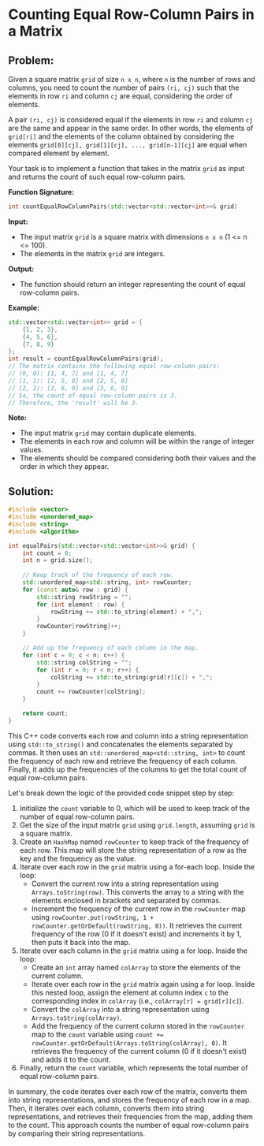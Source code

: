 # Counting Equal Row-Column Pairs in a Matrix

## Problem:

Given a square matrix `grid` of size `n x n`, where `n` is the number of rows and columns, you need to count the number of pairs `(ri, cj)` such that the elements in row `ri` and column `cj` are equal, considering the order of elements.

A pair `(ri, cj)` is considered equal if the elements in row `ri` and column `cj` are the same and appear in the same order. In other words, the elements of `grid[ri]` and the elements of the column obtained by considering the elements `grid[0][cj], grid[1][cj], ..., grid[n-1][cj]` are equal when compared element by element.

Your task is to implement a function that takes in the matrix `grid` as input and returns the count of such equal row-column pairs.

**Function Signature:**

```cpp
int countEqualRowColumnPairs(std::vector<std::vector<int>>& grid)
```

**Input:**

* The input matrix `grid` is a square matrix with dimensions `n x n` (1 <= n <= 100).
* The elements in the matrix `grid` are integers.

**Output:**

* The function should return an integer representing the count of equal row-column pairs.

**Example:**

```cpp
std::vector<std::vector<int>> grid = {
    {1, 2, 3},
    {4, 5, 6},
    {7, 8, 9}
};
int result = countEqualRowColumnPairs(grid);
// The matrix contains the following equal row-column pairs:
// (0, 0): [1, 4, 7] and [1, 4, 7]
// (1, 1): [2, 5, 8] and [2, 5, 8]
// (2, 2): [3, 6, 9] and [3, 6, 9]
// So, the count of equal row-column pairs is 3.
// Therefore, the 'result' will be 3.
```

**Note:**

* The input matrix `grid` may contain duplicate elements.
* The elements in each row and column will be within the range of integer values.
* The elements should be compared considering both their values and the order in which they appear.

## Solution:

```cpp
#include <vector>
#include <unordered_map>
#include <string>
#include <algorithm>

int equalPairs(std::vector<std::vector<int>>& grid) {
    int count = 0;
    int n = grid.size();
    
    // Keep track of the frequency of each row.
    std::unordered_map<std::string, int> rowCounter;
    for (const auto& row : grid) {
        std::string rowString = "";
        for (int element : row) {
            rowString += std::to_string(element) + ",";
        }
        rowCounter[rowString]++;
    }

    // Add up the frequency of each column in the map.
    for (int c = 0; c < n; c++) {
        std::string colString = "";
        for (int r = 0; r < n; r++) {
            colString += std::to_string(grid[r][c]) + ",";
        }
        count += rowCounter[colString];
    }

    return count;
}

```

This C++ code converts each row and column into a string representation using `std::to_string()` and concatenates the elements separated by commas. It then uses an `std::unordered_map<std::string, int>` to count the frequency of each row and retrieve the frequency of each column. Finally, it adds up the frequencies of the columns to get the total count of equal row-column pairs.

Let's break down the logic of the provided code snippet step by step:

1. Initialize the `count` variable to 0, which will be used to keep track of the number of equal row-column pairs.
2. Get the size of the input matrix `grid` using `grid.length`, assuming `grid` is a square matrix.
3. Create an `HashMap` named `rowCounter` to keep track of the frequency of each row. This map will store the string representation of a row as the key and the frequency as the value.
4. Iterate over each row in the `grid` matrix using a for-each loop. Inside the loop:
   * Convert the current row into a string representation using `Arrays.toString(row)`. This converts the array to a string with the elements enclosed in brackets and separated by commas.
   * Increment the frequency of the current row in the `rowCounter` map using `rowCounter.put(rowString, 1 + rowCounter.getOrDefault(rowString, 0))`. It retrieves the current frequency of the row (0 if it doesn't exist) and increments it by 1, then puts it back into the map.
5. Iterate over each column in the `grid` matrix using a for loop. Inside the loop:
   * Create an `int` array named `colArray` to store the elements of the current column.
   * Iterate over each row in the `grid` matrix again using a for loop. Inside this nested loop, assign the element at column index `c` to the corresponding index in `colArray` (i.e., `colArray[r] = grid[r][c]`).
   * Convert the `colArray` into a string representation using `Arrays.toString(colArray)`.
   * Add the frequency of the current column stored in the `rowCounter` map to the `count` variable using `count += rowCounter.getOrDefault(Arrays.toString(colArray), 0)`. It retrieves the frequency of the current column (0 if it doesn't exist) and adds it to the count.
6. Finally, return the `count` variable, which represents the total number of equal row-column pairs.

In summary, the code iterates over each row of the matrix, converts them into string representations, and stores the frequency of each row in a map. Then, it iterates over each column, converts them into string representations, and retrieves their frequencies from the map, adding them to the count. This approach counts the number of equal row-column pairs by comparing their string representations.

